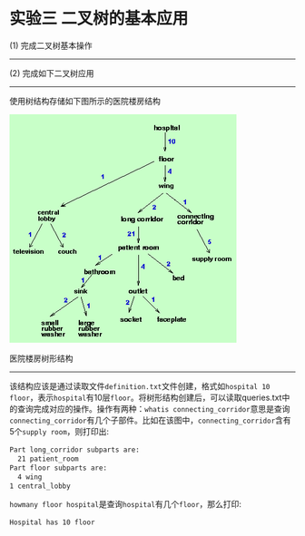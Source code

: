 # 实验三 二叉树的基本应用

(1) 完成二叉树基本操作

---
(2) 完成如下二叉树应用

---
使用树结构存储如下图所示的医院楼房结构

![tree pic](resources/tree.png)

医院楼房树形结构

---
该结构应该是通过读取文件`definition.txt`文件创建，格式如`hospital 10 floor`，表示`hospital`有10层`floor`。将树形结构创建后，可以读取queries.txt中的查询完成对应的操作。操作有两种：`whatis connecting_corridor`意思是查询`connecting_corridor`有几个子部件。比如在该图中，`connecting_corridor`含有5个`supply room`，则打印出:

```text
Part long_corridor subparts are:
  21 patient_room
Part floor subparts are:
  4 wing
1 central_lobby
```

`howmany floor hospital`是查询`hospital`有几个`floor`，那么打印:

```text
Hospital has 10 floor
```
